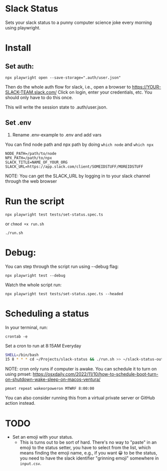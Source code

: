 # Slack Status
Sets your slack status to a punny computer science joke every morning using playwright.

# Install
## Set auth:
`npx playwright open --save-storage=".auth/user.json"`

Then do the whole auth flow for slack, i.e., open a browser to
https://YOUR-SLACK-TEAM.slack.com/
Click on login, enter your credentials, etc. You should only have to do this once.

This will write the session state to .auth/user.json.

## Set .env
1. Rename .env-example to .env and add vars

You can find node path and npx path by doing `which node` and `which npx`
```
NODE_PATH=/path/to/node
NPX_PATH=/path/to/npx
SLACK_TITLE=NAME_OF_YOUR_ORG
SLACK_URL=https://app.slack.com/client/SOMEIDSTUFF/MOREIDSTUFF
```

NOTE: You can get the SLACK_URL by logging in to your slack channel through the web browser


# Run the script
`npx playwright test tests/set-status.spec.ts`

or
`chmod +x run.sh`

`./run.sh`

# Debug:
You can step through the script run using --debug flag:

`npx playwright test --debug`

Watch the whole script run:

`npx playwright test tests/set-status.spec.ts --headed`

# Scheduling a status
In your terminal, run:

`crontab -e`

Set a cron to run at 8:15AM Everyday
```sh
SHELL=/bin/bash
15 8 * * * cd ~/Projects/slack-status && ./run.sh >> ~/slack-status-output.log 2>&1
```

NOTE: cron only runs if computer is awake. You can schedule it to turn on using pmset: 
https://osxdaily.com/2022/11/10/how-to-schedule-boot-turn-on-shutdown-wake-sleep-on-macos-ventura/

`pmset repeat wakeorpoweron MTWRF 8:00:00`

You can also consider running this from a virtual private server or GitHub action instead.

# TODO
- Set an emoji with your status.
  - This is turns out to be sort of hard. There's no way to "paste" in an emoji to the status setter, you have to select from the list, which means finding the emoji name, e.g., if you want 😀 to be the status, you need to have the slack identifier "grinning emoji" somewhere in `input.csv`.
